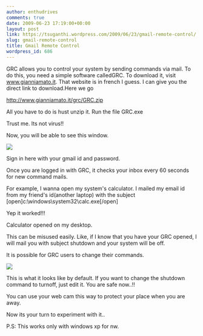```yaml
---
author: enthudrives
comments: true
date: 2009-06-23 17:19:00+00:00
layout: post
link: https://tsuganthi.wordpress.com/2009/06/23/gmail-remote-control/
slug: gmail-remote-control
title: Gmail Remote Control
wordpress_id: 686
---
```


  


  


GRC allows you to control your system by sending commands via mail. To do this, you need a simple software calledGRC. To download it, visit www.gianniamato.it. That website is in french I guess. I can give you the direct link to download.Here we go

http://www.gianniamato.it/grc/GRC.zip

All you have to do is hust unzip it. Run the file GRC.exe

Trust me. Its not virus!!

Now, you will be able to see this window.

  


![](https://tsuganthi.files.wordpress.com/2009/06/grc1.jpg)

Sign in here with your gmail id and password. 

  


Once you are logged in with GRC, it checks your inbox every 60 seconds for new command mails. 

  


For example, I wanna open my system's calculator. I mailed my email id from my friend's id(another laptop) with the subject [open]c:\windows\system32\calc.exe[/open]

Yep it worked!!!

Calculator opened on my desktop. 

  


This can be misused easily. Like, if I know that you have your GRC opened, I will mail you with subject shutdown and your system will be off. 

It is possible for GRC users to change their commands. 

  
![](https://tsuganthi.files.wordpress.com/2009/06/set.jpg)

This is what it looks like by default. If you want to change the shutdown command to turnoff, just edit it. You are safe now..!!

You can use your web cam this way to protect your place when you are away. 

Now its your turn to experiment with it..

  


P.S: This works only with windows xp for nw. 
